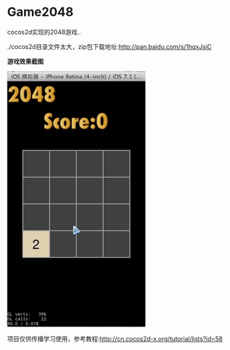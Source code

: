 Game2048
========

cocos2d实现的2048游戏..

./cocos2d目录文件太大，zip包下载地址:http://pan.baidu.com/s/1hqxJsiC

**游戏效果截图**

![Game2048](./doc/a.gif)


项目仅供传播学习使用，参考教程:http://cn.cocos2d-x.org/tutorial/lists?id=58
